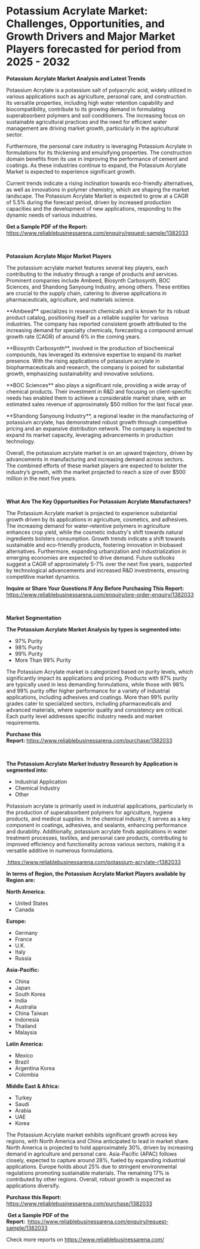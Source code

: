 <p><h1>Potassium Acrylate Market: Challenges, Opportunities, and Growth Drivers and Major Market Players forecasted for period from 2025 - 2032</h1></p><p><strong>Potassium Acrylate Market Analysis and Latest Trends</strong></p>
<p><p>Potassium Acrylate is a potassium salt of polyacrylic acid, widely utilized in various applications such as agriculture, personal care, and construction. Its versatile properties, including high water retention capability and biocompatibility, contribute to its growing demand in formulating superabsorbent polymers and soil conditioners. The increasing focus on sustainable agricultural practices and the need for efficient water management are driving market growth, particularly in the agricultural sector.</p><p>Furthermore, the personal care industry is leveraging Potassium Acrylate in formulations for its thickening and emulsifying properties. The construction domain benefits from its use in improving the performance of cement and coatings. As these industries continue to expand, the Potassium Acrylate Market is expected to experience significant growth.</p><p>Current trends indicate a rising inclination towards eco-friendly alternatives, as well as innovations in polymer chemistry, which are shaping the market landscape. The Potassium Acrylate Market is expected to grow at a CAGR of 5.5% during the forecast period, driven by increased production capacities and the development of new applications, responding to the dynamic needs of various industries.</p></p>
<p><strong>Get a Sample PDF of the Report:&nbsp;</strong> <a href="https://www.reliablebusinessarena.com/enquiry/request-sample/1382033?utm_campaign=3214&utm_medium=2&utm_source=Github&utm_content=ia&utm_term=31032025&utm_id=potassium-acrylate">https://www.reliablebusinessarena.com/enquiry/request-sample/1382033</a></p>
<p>&nbsp;</p>
<p><strong>Potassium Acrylate Major Market Players</strong></p>
<p><p>The potassium acrylate market features several key players, each contributing to the industry through a range of products and services. Prominent companies include Ambeed, Biosynth Carbosynth, BOC Sciences, and Shandong Sanyoung Industry, among others. These entities are crucial to the supply chain, catering to diverse applications in pharmaceuticals, agriculture, and materials science.</p><p>**Ambeed** specializes in research chemicals and is known for its robust product catalog, positioning itself as a reliable supplier for various industries. The company has reported consistent growth attributed to the increasing demand for specialty chemicals, forecasting a compound annual growth rate (CAGR) of around 6% in the coming years.</p><p>**Biosynth Carbosynth**, involved in the production of biochemical compounds, has leveraged its extensive expertise to expand its market presence. With the rising applications of potassium acrylate in biopharmaceuticals and research, the company is poised for substantial growth, emphasizing sustainability and innovative solutions.</p><p>**BOC Sciences** also plays a significant role, providing a wide array of chemical products. Their investment in R&D and focusing on client-specific needs has enabled them to achieve a considerable market share, with an estimated sales revenue of approximately $50 million for the last fiscal year.</p><p>**Shandong Sanyoung Industry**, a regional leader in the manufacturing of potassium acrylate, has demonstrated robust growth through competitive pricing and an expansive distribution network. The company is expected to expand its market capacity, leveraging advancements in production technology.</p><p>Overall, the potassium acrylate market is on an upward trajectory, driven by advancements in manufacturing and increasing demand across sectors. The combined efforts of these market players are expected to bolster the industry’s growth, with the market projected to reach a size of over $500 million in the next five years.</p></p>
<p>&nbsp;</p>
<p><strong>What Are The Key Opportunities For Potassium Acrylate Manufacturers?</strong></p>
<p><p>The Potassium Acrylate market is projected to experience substantial growth driven by its applications in agriculture, cosmetics, and adhesives. The increasing demand for water-retentive polymers in agriculture enhances crop yield, while the cosmetic industry's shift towards natural ingredients bolsters consumption. Growth trends indicate a shift towards sustainable and eco-friendly products, fostering innovation in biobased alternatives. Furthermore, expanding urbanization and industrialization in emerging economies are expected to drive demand. Future outlooks suggest a CAGR of approximately 5-7% over the next five years, supported by technological advancements and increased R&D investments, ensuring competitive market dynamics.</p></p>
<p><strong>Inquire or Share Your Questions If Any Before Purchasing This Report:</strong> <a href="https://www.reliablebusinessarena.com/enquiry/pre-order-enquiry/1382033?utm_campaign=3214&utm_medium=2&utm_source=Github&utm_content=ia&utm_term=31032025&utm_id=potassium-acrylate">https://www.reliablebusinessarena.com/enquiry/pre-order-enquiry/1382033</a></p>
<p>&nbsp;</p>
<p><strong>Market Segmentation</strong></p>
<p><strong>The Potassium Acrylate Market Analysis by types is segmented into:</strong></p>
<p><ul><li>97% Purity</li><li>98% Purity</li><li>99% Purity</li><li>More Than 99% Purity</li></ul></p>
<p><p>The Potassium Acrylate market is categorized based on purity levels, which significantly impact its applications and pricing. Products with 97% purity are typically used in less demanding formulations, while those with 98% and 99% purity offer higher performance for a variety of industrial applications, including adhesives and coatings. More than 99% purity grades cater to specialized sectors, including pharmaceuticals and advanced materials, where superior quality and consistency are critical. Each purity level addresses specific industry needs and market requirements.</p></p>
<p><strong>Purchase this Report:&nbsp;</strong><a href="https://www.reliablebusinessarena.com/purchase/1382033?utm_campaign=3214&utm_medium=2&utm_source=Github&utm_content=ia&utm_term=31032025&utm_id=potassium-acrylate">https://www.reliablebusinessarena.com/purchase/1382033</a></p>
<p>&nbsp;</p>
<p><strong>The Potassium Acrylate Market Industry Research by Application is segmented into:</strong></p>
<p><ul><li>Industrial Application</li><li>Chemical Industry</li><li>Other</li></ul></p>
<p><p>Potassium acrylate is primarily used in industrial applications, particularly in the production of superabsorbent polymers for agriculture, hygiene products, and medical supplies. In the chemical industry, it serves as a key component in coatings, adhesives, and sealants, enhancing performance and durability. Additionally, potassium acrylate finds applications in water treatment processes, textiles, and personal care products, contributing to improved efficiency and functionality across various sectors, making it a versatile additive in numerous formulations.</p></p>
<p><a href="https://www.reliablebusinessarena.com/potassium-acrylate-r1382033?utm_campaign=3214&utm_medium=2&utm_source=Github&utm_content=ia&utm_term=31032025&utm_id=potassium-acrylate">&nbsp;https://www.reliablebusinessarena.com/potassium-acrylate-r1382033</a></p>
<p><strong>In terms of Region, the Potassium Acrylate Market Players available by Region are:</strong></p>
<p>
    <p> <strong> North America: </strong>
        <ul>
            <li>United States</li>
            <li>Canada</li>
        </ul>
        </p> 
    <p> <strong> Europe: </strong>
        <ul>
            <li>Germany</li>
            <li>France</li>
            <li>U.K.</li>
            <li>Italy</li>
            <li>Russia</li>
        </ul>
        </p> 
    <p> <strong> Asia-Pacific: </strong>
        <ul>
            <li>China</li>
            <li>Japan</li>
            <li>South Korea</li>
            <li>India</li>
            <li>Australia</li>
            <li>China Taiwan</li>
            <li>Indonesia</li>
            <li>Thailand</li>
            <li>Malaysia</li>
        </ul>
        </p> 
    <p> <strong> Latin America: </strong>
        <ul>
            <li>Mexico</li>
            <li>Brazil</li>
            <li>Argentina Korea</li>
            <li>Colombia</li>
        </ul>
        </p> 
    <p> <strong> Middle East & Africa: </strong>
        <ul>
            <li>Turkey</li>
            <li>Saudi</li>
            <li>Arabia</li>
            <li>UAE</li>
            <li>Korea</li>
        </ul>
    </p>
    </p>
<p><p>The Potassium Acrylate market exhibits significant growth across key regions, with North America and China anticipated to lead in market share. North America is projected to hold approximately 30%, driven by increasing demand in agriculture and personal care. Asia-Pacific (APAC) follows closely, expected to capture around 28%, fueled by expanding industrial applications. Europe holds about 25% due to stringent environmental regulations promoting sustainable materials. The remaining 17% is contributed by other regions. Overall, robust growth is expected as applications diversify.</p></p>
<p><strong>Purchase this Report: </strong><a href="https://www.reliablebusinessarena.com/purchase/1382033?utm_campaign=3214&utm_medium=2&utm_source=Github&utm_content=ia&utm_term=31032025&utm_id=potassium-acrylate">https://www.reliablebusinessarena.com/purchase/1382033</a></p>
<p>&nbsp;<strong>Get a Sample PDF of the Report:&nbsp;&nbsp;</strong><a href="https://www.reliablebusinessarena.com/enquiry/request-sample/1382033?utm_campaign=3214&utm_medium=2&utm_source=Github&utm_content=ia&utm_term=31032025&utm_id=potassium-acrylate">https://www.reliablebusinessarena.com/enquiry/request-sample/1382033</a></p>
<p><strong></strong></p>
<p>Check more reports on <a href="https://www.reliablebusinessarena.com/?utm_campaign=3214&utm_medium=2&utm_source=Github&utm_content=ia&utm_term=31032025&utm_id=potassium-acrylate">https://www.reliablebusinessarena.com/</a></p>